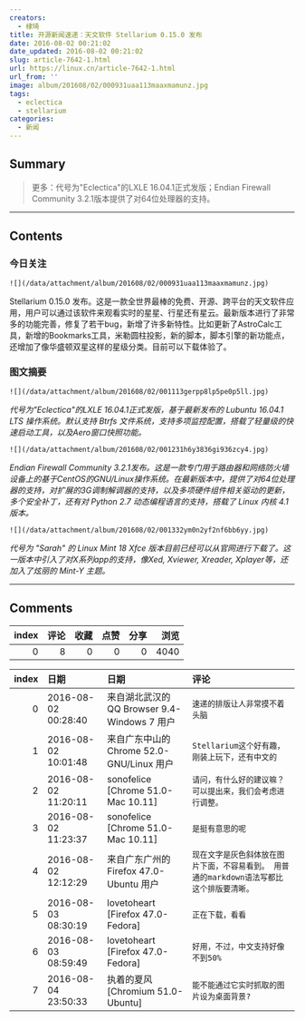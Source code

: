 ```yaml
---
creators:
  - 棣琦
title: 开源新闻速递：天文软件 Stellarium 0.15.0 发布
date: 2016-08-02 00:21:02
date_updated: 2016-08-02 00:21:02
slug: article-7642-1.html
url: https://linux.cn/article-7642-1.html
url_from: ''
image: album/201608/02/000931uaa113maaxmamunz.jpg
tags:
  - eclectica
  - stellarium
categories:
  - 新闻
---
```


## Summary

> 更多：代号为&quot;Eclectica&quot;的LXLE 16.04.1正式发版；Endian Firewall Community 3.2.1版本提供了对64位处理器的支持。

***

<!-- more -->

## Contents

### 今日关注

`![](/data/attachment/album/201608/02/000931uaa113maaxmamunz.jpg)`

Stellarium 0.15.0 发布。这是一款全世界最棒的免费、开源、跨平台的天文软件应用，用户可以通过该软件来观看实时的星星、行星还有星云。最新版本进行了非常多的功能完善，修复了若干bug，新增了许多新特性。比如更新了AstroCalc工具，新增的Bookmarks工具，米勒圆柱投影，新的脚本，脚本引擎的新功能点，还增加了像华盛顿双星这样的星级分类。目前可以下载体验了。

### 图文摘要

`![](/data/attachment/album/201608/02/001113gerpp8lp5pe0p5ll.jpg)`

*代号为"Eclectica"的LXLE 16.04.1正式发版，基于最新发布的 Lubuntu 16.04.1 LTS 操作系统。默认支持 Btrfs 文件系统，支持多项监控配置，搭载了轻量级的快速启动工具，以及Aero窗口快照功能。*

`![](/data/attachment/album/201608/02/001231h6y3836gi936zcy4.jpg)`

*Endian Firewall Community 3.2.1发布。这是一款专门用于路由器和网络防火墙设备上的基于CentOS的GNU/Linux操作系统。在最新版本中，提供了对64位处理器的支持，对扩展的3G调制解调器的支持，以及多项硬件组件相关驱动的更新，多个安全补丁，还有对 Python 2.7 动态编程语言的支持，搭载了 Linux 内核 4.1 版本。*

`![](/data/attachment/album/201608/02/001332ym0n2yf2nf6bb6yy.jpg)`

*代号为 "Sarah" 的 Linux Mint 18 Xfce 版本目前已经可以从官网进行下载了。这一版本中引入了对X系列app的支持，像Xed, Xviewer, Xreader, Xplayer等，还加入了炫丽的 Mint-Y 主题。*

***

## Comments


|   index |   评论 |   收藏 |   点赞 |   分享 |   浏览 |
|--------:|-------:|-------:|-------:|-------:|-------:|
|       0 |      8 |      0 |      0 |      0 |   4040 |

|   index | 日期                | 日期                                         | 评论                                                                                      |
|--------:|:--------------------|:---------------------------------------------|:------------------------------------------------------------------------------------------|
|       0 | 2016-08-02 00:28:40 | 来自湖北武汉的 QQ Browser 9.4-Windows 7 用户 | `速递的排版让人非常摸不着头脑`                                                            |
|       1 | 2016-08-02 10:01:48 | 来自广东中山的 Chrome 52.0-GNU/Linux 用户    | `Stellarium这个好有趣，刚装上玩下，还有中文的`                                            |
|       2 | 2016-08-02 11:20:11 | sonofelice [Chrome 51.0-Mac 10.11]           | `请问，有什么好的建议嘛？可以提出来，我们会考虑进行调整。`                                |
|       3 | 2016-08-02 11:23:37 | sonofelice [Chrome 51.0-Mac 10.11]           | `是挺有意思的呢`                                                                          |
|       4 | 2016-08-02 12:12:29 | 来自广东广州的 Firefox 47.0-Ubuntu 用户      | `现在文字是灰色斜体放在图片下面，不容易看到。 用普通的markdown语法写都比这个排版要清晰。` |
|       5 | 2016-08-03 08:30:19 | lovetoheart [Firefox 47.0-Fedora]            | `正在下载，看看`                                                                          |
|       6 | 2016-08-03 08:59:49 | lovetoheart [Firefox 47.0-Fedora]            | `好用，不过，中文支持好像不到50%`                                                         |
|       7 | 2016-08-04 23:50:33 | 执着的夏风 [Chromium 51.0-Ubuntu]            | `能不能通过它实时抓取的图片设为桌面背景?`                                                 |
